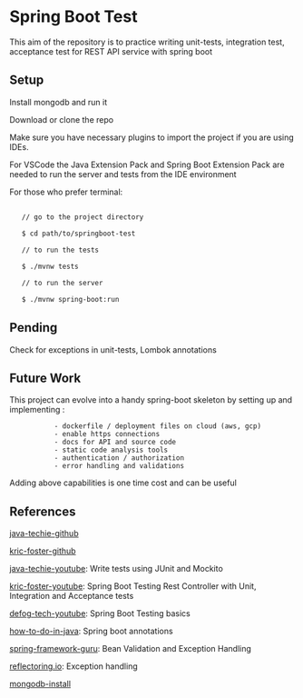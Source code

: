 # Spring Boot Test

This aim of the repository is to practice writing unit-tests, integration test, acceptance test for REST API service with spring boot

## Setup 

Install mongodb and run it

Download or clone the repo 

Make sure you have necessary plugins to import the project if you are using IDEs. 

For VSCode the Java Extension Pack and Spring Boot Extension Pack are needed to run
the server and tests from the IDE environment

For those who prefer terminal: 
```bash
  
   // go to the project directory 
  
   $ cd path/to/springboot-test 

   // to run the tests

   $ ./mvnw tests   

   // to run the server 

   $ ./mvnw spring-boot:run
 ```  


## Pending 

Check for exceptions in unit-tests, Lombok annotations


## Future Work

This project can evolve into a handy spring-boot skeleton by setting up and implementing : 

               - dockerfile / deployment files on cloud (aws, gcp)
               - enable https connections
               - docs for API and source code
               - static code analysis tools 
               - authentication / authorization  
               - error handling and validations


Adding above capabilities is one time cost and can be useful 



## References 

[java-techie-github](https://github.com/Java-Techie-jt/spring-boot-mockito)


[kric-foster-github](https://github.com/kriscfoster/spring-boot-testing-pyramid/)

 
[java-techie-youtube](https://www.youtube.com/watch?v=kXhYu939_5s): Write tests using JUnit and Mockito
 

[kric-foster-youtube](https://www.youtube.com/watch?v=aEW8ZH6wj2o): Spring Boot Testing Rest Controller with Unit, Integration and Acceptance tests


[defog-tech-youtube](https://www.youtube.com/watch?v=Ekr4jxOIf4c): Spring Boot Testing basics


 
[how-to-do-in-java](https://howtodoinjava.com/spring-boot2/testing/springboottest-annotation/): Spring boot annotations


[spring-framework-guru](https://springframework.guru/blog/): Bean Validation and Exception Handling 


[reflectoring.io](https://reflectoring.io/spring-boot-exception-handling/): Exception handling


[mongodb-install](https://docs.mongodb.com/manual/tutorial/install-mongodb-on-ubuntu/)
